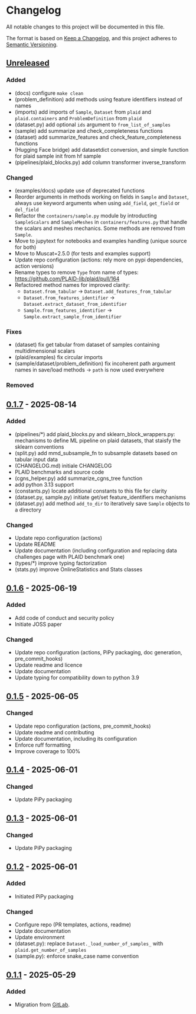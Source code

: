 # Changelog

All notable changes to this project will be documented in this file.

The format is based on [Keep a Changelog](https://keepachangelog.com/en/1.1.0/),
and this project adheres to [Semantic Versioning](https://semver.org/spec/v2.0.0.html).

## [Unreleased]

### Added

- (docs) configure `make clean`
- (problem_definition) add methods using feature identifiers instead of names
- (imports) add imports of `Sample`, `Dataset` from `plaid` and `plaid.containers` and `ProblemDefinition` from `plaid`
- (dataset.py) add optional `ids` argument to `from_list_of_samples`
- (sample) add summarize and check_completeness functions
- (dataset) add summarize_features and check_feature_completeness functions
- (Hugging Face bridge) add datasetdict conversion, and simple function for plaid sample init from hf sample
- (pipelines/plaid_blocks.py) add column transformer inverse_transform

### Changed

- (examples/docs) update use of deprecated functions
- Reorder arguments in methods working on fields in `Sample` and `Dataset`, always use keyword arguments when using `add_field`, `get_field` or `del_field`
- Refactor the `containers/sample.py` module by introducting `SampleScalars` and `SampleMeshes` in `containers/features.py` that handle the scalars and meshes mechanics. Some methods are removed from `Sample`.
- Move to jupytext for notebooks and examples handling (unique source for both)
- Move to Muscat=2.5.0 (for tests and examples support)
- Update repo configuration (actions: rely more on pypi dependencies, action versions)
- Rename types to remove `Type` from name of types: https://github.com/PLAID-lib/plaid/pull/164
- Refactored method names for improved clarity:
  - `Dataset.from_tabular` → `Dataset.add_features_from_tabular`
  - `Dataset.from_features_identifier` → `Dataset.extract_dataset_from_identifier`
  - `Sample.from_features_identifier` → `Sample.extract_sample_from_identifier`

### Fixes

- (dataset) fix get tabular from dataset of samples containing multidimensional scalars
- (plaid/examples) fix circular imports
- (sample/dataset/problem_definition) fix incoherent path argument names in save/load methods -> `path` is now used everywhere

### Removed

## [0.1.7] - 2025-08-14

### Added

- (pipelines/*) add plaid_blocks.py and sklearn_block_wrappers.py: mechanisms to define ML pipeline on plaid datasets, that staisfy the sklearn conventions
- (split.py) add mmd_subsample_fn to subsample datasets based on tabular input data
- (CHANGELOG.md) initiale CHANGELOG
- PLAID benchmarks and source code
- (cgns_helper.py) add summarize_cgns_tree function
- add python 3.13 support
- (constants.py) locate additional constants to this file for clarity
- (dataset.py, sample.py) initiate get/set feature_identifiers mechanisms
- (dataset.py) add method `add_to_dir` to iteratively save `Sample` objects to a directory

### Changed

- Update repo configuration (actions)
- Update README
- Update documentation (including configuration and replacing data challenges page with PLAID benchmark one)
- (types/*) improve typing factorization
- (stats.py) improve OnlineStatistics and Stats classes

## [0.1.6] - 2025-06-19

### Added

- Add code of conduct and security policy
- Initiate JOSS paper

### Changed

- Update repo configuration (actions, PiPy packaging, doc generation, pre_commit_hooks)
- Update readme and licence
- Update documentation
- Update typing for compatibility down to python 3.9

## [0.1.5] - 2025-06-05

### Changed

- Update repo configuration (actions, pre_commit_hooks)
- Update readme and contributing
- Update documentation, including its configuration
- Enforce ruff formatting
- Improve coverage to 100%

## [0.1.4] - 2025-06-01

### Changed

- Update PiPy packaging

## [0.1.3] - 2025-06-01

### Changed

- Update PiPy packaging

## [0.1.2] - 2025-06-01

### Added

- Initiated PiPy packaging

### Changed

- Configure repo (PR templates, actions, readme)
- Update documentation
- Update environment
- (dataset.py): replace `Dataset._load_number_of_samples_` with `plaid.get_number_of_samples`
- (sample.py): enforce snake_case name convention

## [0.1.1] - 2025-05-29

### Added

- Migration from [GitLab](https://gitlab.com/drti/plaid).

[unreleased]: https://github.com/PLAID-lib/plaid/compare/0.1.7...HEAD
[0.1.7]: https://github.com/PLAID-lib/plaid/compare/0.1.6...0.1.7
[0.1.6]: https://github.com/PLAID-lib/plaid/compare/0.1.5...0.1.6
[0.1.5]: https://github.com/PLAID-lib/plaid/compare/0.1.4...0.1.5
[0.1.4]: https://github.com/PLAID-lib/plaid/compare/0.1.3...0.1.4
[0.1.3]: https://github.com/PLAID-lib/plaid/compare/0.1.2...0.1.3
[0.1.2]: https://github.com/PLAID-lib/plaid/compare/0.1.1...0.1.2
[0.1.1]: https://github.com/PLAID-lib/plaid/releases/tag/0.1.1
